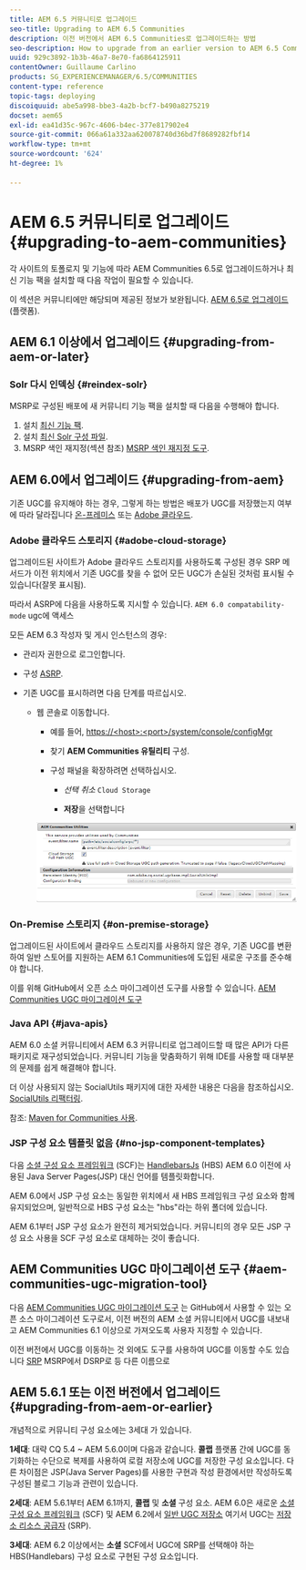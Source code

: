 ```yaml
---
title: AEM 6.5 커뮤니티로 업그레이드
seo-title: Upgrading to AEM 6.5 Communities
description: 이전 버전에서 AEM 6.5 Communities로 업그레이드하는 방법
seo-description: How to upgrade from an earlier version to AEM 6.5 Communities
uuid: 929c3892-1b3b-46a7-8e70-fa6864125911
contentOwner: Guillaume Carlino
products: SG_EXPERIENCEMANAGER/6.5/COMMUNITIES
content-type: reference
topic-tags: deploying
discoiquuid: abe5a998-bbe3-4a2b-bcf7-b490a8275219
docset: aem65
exl-id: ea41d35c-967c-4606-b4ec-377e817902e4
source-git-commit: 066a61a332aa620078740d36bd7f8689282fbf14
workflow-type: tm+mt
source-wordcount: '624'
ht-degree: 1%

---
```


# AEM 6.5 커뮤니티로 업그레이드 {#upgrading-to-aem-communities}

각 사이트의 토폴로지 및 기능에 따라 AEM Communities 6.5로 업그레이드하거나 최신 기능 팩을 설치할 때 다음 작업이 필요할 수 있습니다.

이 섹션은 커뮤니티에만 해당되며 제공된 정보가 보완됩니다. [AEM 6.5로 업그레이드](/help/sites-deploying/upgrade.md) (플랫폼).

## AEM 6.1 이상에서 업그레이드 {#upgrading-from-aem-or-later}

### Solr 다시 인덱싱 {#reindex-solr}

MSRP로 구성된 배포에 새 커뮤니티 기능 팩을 설치할 때 다음을 수행해야 합니다.

1. 설치 [최신 기능 팩](/help/communities/deploy-communities.md#latestfeaturepack).
1. 설치 [최신 Solr 구성 파일](/help/communities/msrp.md#upgrading).
1. MSRP 색인 재지정(섹션 참조) [MSRP 색인 재지정 도구](/help/communities/msrp.md#msrp-reindex-tool).

## AEM 6.0에서 업그레이드 {#upgrading-from-aem}

기존 UGC를 유지해야 하는 경우, 그렇게 하는 방법은 배포가 UGC를 저장했는지 여부에 따라 달라집니다 [온-프레미스](#on-premise-storage) 또는 [Adobe 클라우드](#adobe-cloud-storage).

### Adobe 클라우드 스토리지 {#adobe-cloud-storage}

업그레이드된 사이트가 Adobe 클라우드 스토리지를 사용하도록 구성된 경우 SRP 메서드가 이전 위치에서 기존 UGC를 찾을 수 없어 모든 UGC가 손실된 것처럼 표시될 수 있습니다(잘못 표시됨).

따라서 ASRP에 다음을 사용하도록 지시할 수 있습니다. `AEM 6.0 compatability-mode` ugc에 액세스

모든 AEM 6.3 작성자 및 게시 인스턴스의 경우:

* 관리자 권한으로 로그인합니다.
* 구성 [ASRP](/help/communities/asrp.md).
* 기존 UGC를 표시하려면 다음 단계를 따르십시오.

   * 웹 콘솔로 이동합니다.

      * 예를 들어, [https://&lt;host>:&lt;port>/system/console/configMgr](https://localhost:4502/system/console/configMgr)

      * 찾기 **AEM Communities 유틸리티** 구성.
      * 구성 패널을 확장하려면 선택하십시오.

         * *선택 취소* `Cloud Storage`

         * **저장**&#x200B;을 선택합니다

      ![유틸리티](assets/utilities.png)


### On-Premise 스토리지 {#on-premise-storage}

업그레이드된 사이트에서 클라우드 스토리지를 사용하지 않은 경우, 기존 UGC를 변환하여 일반 스토어를 지원하는 AEM 6.1 Communities에 도입된 새로운 구조를 준수해야 합니다.

이를 위해 GitHub에서 오픈 소스 마이그레이션 도구를 사용할 수 있습니다.
[AEM Communities UGC 마이그레이션 도구](https://github.com/Adobe-Marketing-Cloud/communities-ugc-migration)

### Java API {#java-apis}

AEM 6.0 소셜 커뮤니티에서 AEM 6.3 커뮤니티로 업그레이드할 때 많은 API가 다른 패키지로 재구성되었습니다. 커뮤니티 기능을 맞춤화하기 위해 IDE를 사용할 때 대부분의 문제를 쉽게 해결해야 합니다.

더 이상 사용되지 않는 SocialUtils 패키지에 대한 자세한 내용은 다음을 참조하십시오. [SocialUtils 리팩터링](/help/communities/socialutils.md).

참조: [Maven for Communities 사용](/help/communities/maven.md).

### JSP 구성 요소 템플릿 없음 {#no-jsp-component-templates}

다음 [소셜 구성 요소 프레임워크](/help/communities/scf.md) (SCF)는 [HandlebarsJs](https://handlebarsjs.com/) (HBS) AEM 6.0 이전에 사용된 Java Server Pages(JSP) 대신 언어를 템플릿화합니다.

AEM 6.0에서 JSP 구성 요소는 동일한 위치에서 새 HBS 프레임워크 구성 요소와 함께 유지되었으며, 일반적으로 HBS 구성 요소는 &quot;hbs&quot;라는 하위 폴더에 있습니다.

AEM 6.1부터 JSP 구성 요소가 완전히 제거되었습니다. 커뮤니티의 경우 모든 JSP 구성 요소 사용을 SCF 구성 요소로 대체하는 것이 좋습니다.

## AEM Communities UGC 마이그레이션 도구 {#aem-communities-ugc-migration-tool}

다음 [AEM Communities UGC 마이그레이션 도구](https://github.com/Adobe-Marketing-Cloud/communities-ugc-migration) 는 GitHub에서 사용할 수 있는 오픈 소스 마이그레이션 도구로서, 이전 버전의 AEM 소셜 커뮤니티에서 UGC를 내보내고 AEM Communities 6.1 이상으로 가져오도록 사용자 지정할 수 있습니다.

이전 버전에서 UGC를 이동하는 것 외에도 도구를 사용하여 UGC를 이동할 수도 있습니다 [SRP](/help/communities/working-with-srp.md) MSRP에서 DSRP로 등 다른 이름으로

## AEM 5.6.1 또는 이전 버전에서 업그레이드 {#upgrading-from-aem-or-earlier}

개념적으로 커뮤니티 구성 요소에는 3세대 가 있습니다.

**1세대**: 대략 CQ 5.4 ~ AEM 5.6.0이며 다음과 같습니다. **콜랩** 플랫폼 간에 UGC를 동기화하는 수단으로 복제를 사용하여 로컬 저장소에 UGC를 저장한 구성 요소입니다. 다른 차이점은 JSP(Java Server Pages)를 사용한 구현과 작성 환경에서만 작성하도록 구성된 블로그 기능과 관련이 있습니다.

**2세대**: AEM 5.6.1부터 AEM 6.1까지, **콜랩** 및 **소셜** 구성 요소. AEM 6.0은 새로운 [소셜 구성 요소 프레임워크](/help/communities/scf.md) (SCF) 및 AEM 6.2에서 [일반 UGC 저장소](/help/communities/working-with-srp.md) 여기서 UGC는 [저장소 리소스 공급자](/help/communities/srp.md) (SRP).

**3세대**: AEM 6.2 이상에서는 **소셜** SCF에서 UGC에 SRP를 선택해야 하는 HBS(Handlebars) 구성 요소로 구현된 구성 요소입니다.
